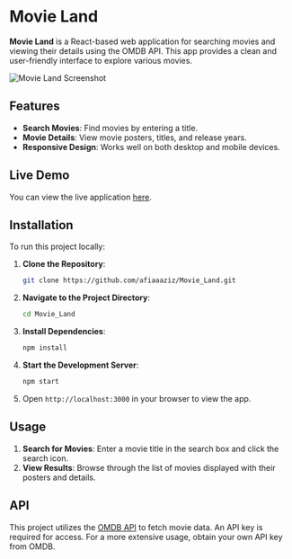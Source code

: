 # Movie Land

**Movie Land** is a React-based web application for searching movies and viewing their details using the OMDB API. This app provides a clean and user-friendly interface to explore various movies.


![Movie Land Screenshot](<img width="884" alt="Movie-Land" src="https://github.com/user-attachments/assets/80b5247c-cb41-4c2f-b2ff-10ed9881cecc">
)


## Features

- **Search Movies**: Find movies by entering a title.
- **Movie Details**: View movie posters, titles, and release years.
- **Responsive Design**: Works well on both desktop and mobile devices.

## Live Demo

You can view the live application [here](https://afiaaaziz.github.io/Movie_Land/).

## Installation

To run this project locally:

1. **Clone the Repository**:
    ```bash
    git clone https://github.com/afiaaaziz/Movie_Land.git
    ```

2. **Navigate to the Project Directory**:
    ```bash
    cd Movie_Land
    ```

3. **Install Dependencies**:
    ```bash
    npm install
    ```

4. **Start the Development Server**:
    ```bash
    npm start
    ```

5. Open `http://localhost:3000` in your browser to view the app.

## Usage

1. **Search for Movies**: Enter a movie title in the search box and click the search icon.
2. **View Results**: Browse through the list of movies displayed with their posters and details.

## API

This project utilizes the [OMDB API](https://www.omdbapi.com/) to fetch movie data. An API key is required for access. For a more extensive usage, obtain your own API key from OMDB.


